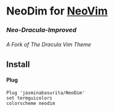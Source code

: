 # NeoDim for [NeoVim](https://neovim.io/)

### _Neo-Dracula-Improved_

###### A Fork of The Dracula Vim Theme

## Install

#### Plug

```vim
Plug 'jasminabasurita/NeoDim'
set termguicolors
colorscheme neodim
```
